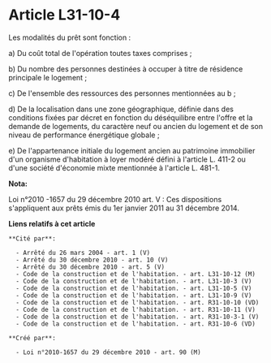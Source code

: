 # Article L31-10-4

Les modalités du prêt sont fonction : 

a) Du coût total de l'opération toutes taxes comprises ; 

b) Du nombre des personnes destinées à occuper à titre de résidence principale le logement ; 

c) De l'ensemble des ressources des personnes mentionnées au b ; 

d) De la localisation dans une zone géographique, définie dans des conditions fixées par décret en fonction du déséquilibre
entre l'offre et la demande de logements, du caractère neuf ou ancien du logement et de son niveau de performance énergétique
globale ; 

e) De l'appartenance initiale du logement ancien au patrimoine immobilier d'un organisme d'habitation à loyer modéré défini à
l'article L. 411-2 ou d'une société d'économie mixte mentionnée à l'article L. 481-1.

**Nota:**

Loi n°2010 -1657 du 29 décembre 2010 art. V : Ces dispositions s'appliquent aux prêts émis du 1er janvier 2011 au 31 décembre
2014.

**Liens relatifs à cet article**

	**Cité par**:

	  - Arrêté du 26 mars 2004 - art. 1 (V)
	  - Arrêté du 30 décembre 2010 - art. 10 (V)
	  - Arrêté du 30 décembre 2010 - art. 5 (V)
	  - Code de la construction et de l'habitation. - art. L31-10-12 (M)
	  - Code de la construction et de l'habitation. - art. L31-10-3 (V)
	  - Code de la construction et de l'habitation. - art. L31-10-5 (V)
	  - Code de la construction et de l'habitation. - art. L31-10-9 (V)
	  - Code de la construction et de l'habitation. - art. R31-10-10 (VD)
	  - Code de la construction et de l'habitation. - art. R31-10-11 (V)
	  - Code de la construction et de l'habitation. - art. R31-10-3-1 (V)
	  - Code de la construction et de l'habitation. - art. R31-10-6 (VD)

	**Créé par**:

	  - Loi n°2010-1657 du 29 décembre 2010 - art. 90 (M)
